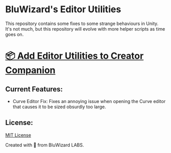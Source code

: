 # BluWizard's Editor Utilities

This repository contains some fixes to some strange behaviours in Unity. It's not much, but this repository will evolve with more helper scripts as time goes on.

# [📦 Add Editor Utilities to Creator Companion](https://vpm.bluwizard.net/)

## Current Features:
- Curve Editor Fix: Fixes an annoying issue when opening the Curve editor that causes it to be sized obsurdly too large.

## License:
[MIT License](LICENSE.md)

Created with 💙 from BluWizard LABS.